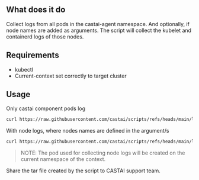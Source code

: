 ## What does it do
Collect logs from all pods in the castai-agent namespace. And optionally, if node names are added as arguments. The script will collect the kubelet and containerd logs of those nodes.

## Requirements
- kubectl
- Current-context set correctly to target cluster

## Usage

Only castai component pods log
```bash
curl https://raw.githubusercontent.com/castai/scripts/refs/heads/main/logs_collector/collect-logs.sh | bash
```

With node logs, where nodes names are defined in the argument/s
```bash
curl https://raw.githubusercontent.com/castai/scripts/refs/heads/main/logs_collector/collect-logs.sh | bash -s -- <nodeName> <nodeName>
```

>NOTE: The pod used for collecting node logs will be created on the current namespace of the context.

Share the tar file created by the script to CASTAI support team.